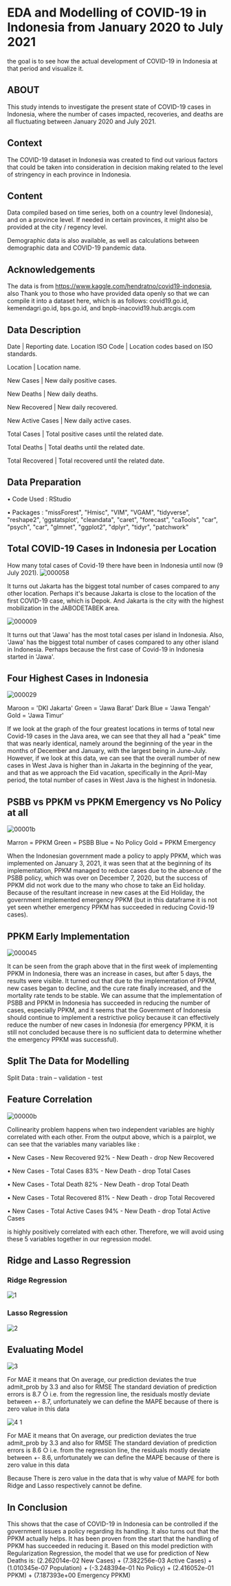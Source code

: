 # **EDA and Modelling of COVID-19 in Indonesia from January 2020 to July 2021**
the goal is to see how the actual development of COVID-19 in Indonesia at that period and visualize it.
## ABOUT
This study intends to investigate the present state of COVID-19 cases in Indonesia, where the number of cases impacted, recoveries, and deaths are all fluctuating between January 2020 and July 2021.
## Context
The COVID-19 dataset in Indonesia was created to find out various factors that could be taken into consideration in decision making related to the level of stringency in each province in Indonesia.
## Content
Data compiled based on time series, both on a country level (Indonesia), and on a province level. If needed in certain provinces, it might also be provided at the city / regency level. 


Demographic data is also available, as well as calculations between demographic data and COVID-19 pandemic data.
## Acknowledgements
The data is from https://www.kaggle.com/hendratno/covid19-indonesia, also Thank you to those who have provided data openly so that we can compile it into a dataset here, which is as follows: covid19.go.id, kemendagri.go.id, bps.go.id, and bnpb-inacovid19.hub.arcgis.com
## Data Description
Date | Reporting date.
Location ISO Code | Location codes based on ISO standards.

Location | Location name.

New Cases | New daily positive cases.

New Deaths | New daily deaths.

New Recovered | New daily recovered.

New Active Cases | New daily active cases.

Total Cases | Total positive cases until the related date.

Total Deaths | Total deaths until the related date.

Total Recovered | Total recovered until the related date.
## Data Preparation
• Code Used : RStudio

• Packages : "missForest", "Hmisc", "VIM", "VGAM", "tidyverse", "reshape2", 'ggstatsplot', "cleandata", "caret", "forecast", "caTools", "car", "psych", "car", "glmnet", "ggplot2", "dplyr", "tidyr", "patchwork"
## Total COVID-19 Cases in Indonesia per Location
How many total cases of Covid-19 there have been in Indonesia until now (9 July 2021).
![000058](https://user-images.githubusercontent.com/12520642/137746251-e4e0d50b-2509-436f-9992-c61400fb279b.png)

It turns out Jakarta has the biggest total number of cases compared to any other location. Perhaps it's because Jakarta is close to the location of the first COVID-19 case, which is Depok. And Jakarta is the city with the highest mobilization in the JABODETABEK area.

![000009](https://user-images.githubusercontent.com/12520642/137747145-42ebe0fb-33d5-4d3b-9308-49d64c52fd2e.png)

It turns out that 'Jawa' has the most total cases per island in Indonesia. Also, 'Jawa' has the biggest total number of cases compared to any other island in Indonesia. Perhaps because the first case of Covid-19 in Indonesia started in 'Jawa'.

## Four Highest Cases in Indonesia
![000029](https://user-images.githubusercontent.com/12520642/137747670-fc898d20-445d-4552-b7e6-1f8a5c840af4.png)

Maroon = 'DKI Jakarta'
Green = 'Jawa Barat'
Dark Blue = 'Jawa Tengah'
Gold = 'Jawa Timur'

If we look at the graph of the four greatest locations in terms of total new Covid-19 cases in the Java area, we can see that they all had a "peak" time that was nearly identical, namely around the beginning of the year in the months of December and January, with the largest being in June-July. However, if we look at this data, we can see that the overall number of new cases in West Java is higher than in Jakarta in the beginning of the year, and that as we approach the Eid vacation, specifically in the April-May period, the total number of cases in West Java is the highest in Indonesia.

## PSBB vs PPKM vs PPKM Emergency vs No Policy at all
![00001b](https://user-images.githubusercontent.com/12520642/137748651-10a0461e-1812-48d2-be56-f2b8418223f8.png)

Marron = PPKM
Green = PSBB
Blue = No Policy
Gold = PPKM Emergency

When the Indonesian government made a policy to apply PPKM, which was implemented on January 3, 2021, it was seen that at the beginning of its implementation, PPKM managed to reduce cases due to the absence of the PSBB policy, which was over on December 7, 2020, but the success of PPKM did not work due to the many who chose to take an Eid holiday. Because of the resultant increase in new cases at the Eid Holiday, the government implemented emergency PPKM (but in this dataframe it is not yet seen whether emergency PPKM has succeeded in reducing Covid-19 cases).

## PPKM Early Implementation
![000045](https://user-images.githubusercontent.com/12520642/137748932-9aafe54c-7432-4064-82c6-9f041be0aeb6.png)

It can be seen from the graph above that in the first week of implementing PPKM in Indonesia, there was an increase in cases, but after 5 days, the results were visible. It turned out that due to the implementation of PPKM, new cases began to decline, and the cure rate finally increased, and the mortality rate tends to be stable.
We can assume that the implementation of PSBB and PPKM in Indonesia has succeeded in reducing the number of cases, especially PPKM, and it seems that the Government of Indonesia should continue to implement a restrictive policy because it can effectively reduce the number of new cases in Indonesia (for emergency PPKM, it is still not concluded because there is no sufficient data to determine whether the emergency PPKM was successful).

## Split The Data for Modelling
Split Data : train – validation - test

## Feature Correlation
![00000b](https://user-images.githubusercontent.com/12520642/137749905-ab533557-e864-40e4-9c85-d352328dc2cf.png)

Collinearity problem happens when two independent variables are highly correlated with each other. From the output above, which is a pairplot, we can see that the variables many variables like : 

• New Cases - New Recovered 92% - New Death - drop New Recovered

• New Cases - Total Cases 83% - New Death - drop Total Cases

• New Cases - Total Death 82% - New Death - drop Total Death

• New Cases - Total Recovered 81% - New Death - drop Total Recovered

• New Cases - Total Active Cases 94% - New Death - drop Total Active Cases

is highly positively correlated with each other. Therefore, we will avoid using these 5 variables together in our regression model.

## Ridge and Lasso Regression
### Ridge Regression 
![1](https://user-images.githubusercontent.com/12520642/137751416-4d5528e6-9c1a-4483-a6f0-5b843eaf1597.PNG)

### Lasso Regression
![2](https://user-images.githubusercontent.com/12520642/137751670-532d41ce-13b1-4d0f-a04d-37331c8b10d7.PNG)

## Evaluating Model
![3](https://user-images.githubusercontent.com/12520642/137752565-4899fd8d-3b8a-4e01-a929-41499533bca2.PNG)

For MAE it means that On average, our prediction deviates the true admit_prob by 3.3 and also for RMSE The standard deviation of
prediction errors is 8.7 ○ i.e. from the regression line, the residuals mostly deviate between +- 8.7, unfortunately we can define the MAPE because of there is zero value in this data

![4 1](https://user-images.githubusercontent.com/12520642/137753536-bec71967-b45f-4b67-b8a3-9ce09f26c017.png)

For MAE it means that On average, our prediction deviates the true admit_prob by 3.3 and also for RMSE The standard deviation of prediction errors is 8.6 ○ i.e. from the regression line, the residuals mostly deviate between +- 8.6, unfortunately we can define the MAPE because of there is zero value in this data

Because There is zero value in the data that is why value of MAPE for both Ridge and Lasso respectively cannot be define.

## In Conclusion
This shows that the case of COVID-19 in Indonesia can be controlled if the government issues a policy regarding its handling. It also turns out that the PPKM actually helps. It has been proven from the start that the handling of PPKM has succeeded in reducing it. Based on this model prediction with Regularization Regression, the model that we use for prediction of New Deaths is: (2.262014e-02 New Cases) + (7.382256e-03 Active Cases) + (1.010345e-07 Population) + (-3.248394e-01 No Policy) + (2.416052e-01 PPKM) + (7.187393e+00 Emergency PPKM)
